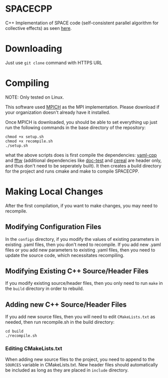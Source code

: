 # SPACECPP
C++ Implementation of SPACE code (self-consistent parallel algorithm for collective effects) as seen [here](https://journals.aps.org/prab/pdf/10.1103/PhysRevAccelBeams.19.024401).
# Downloading
Just use `git clone` command with HTTPS URL
# Compiling
NOTE: Only tested on Linux.

This software used [MPICH](https://www.mpich.org/documentation/guides/) as the MPI implementation. Please download if your organization doesn't already have it installed.

Once MPICH is downloaded, you should be able to set everything up just run the following commands in the base directory of the repository:
```
chmod +x setup.sh
chmod +x recompile.sh
./setup.sh
```

what the above scripts does is first compile the dependencies: [yaml-cpp](https://github.com/jbeder/yaml-cpp) and [fftw](https://www.fftw.org/) (additional dependencies like [doc-test](https://github.com/doctest/doctest) and [cereal](https://github.com/USCiLab/cereal) are header only, and thus don't need to be seperately built). It then creates a build directory for the project and runs cmake and make to compile SPACECPP.
# Making Local Changes
After the first compilation, if you want to make changes, you may need to recompile.
## Modifying Configuration Files
In the `configs` directory, if you modify the values of existing parameters in existing .yaml files, then you don't need to recompile. If you add new .yaml files or you add new parameters to existing .yaml files, then you need to update the source code, which necessitates recompiling.
## Modifying Existing C++ Source/Header Files
If you modify existing source/header files, then you only need to run `make` in the `build` directory in order to rebuild.
## Adding new C++ Source/Header Files
If you add new source files, then you will need to edit `CMakeLists.txt` as needed, then run recompile.sh in the build directory:
```
cd build
./recompile.sh
```
### Editing CMakeLists.txt
When adding new source files to the project, you need to append to the `SOURCES` variable in CMakeLists.txt. New header files should automatically be included as long as they are placed in `include` directory.